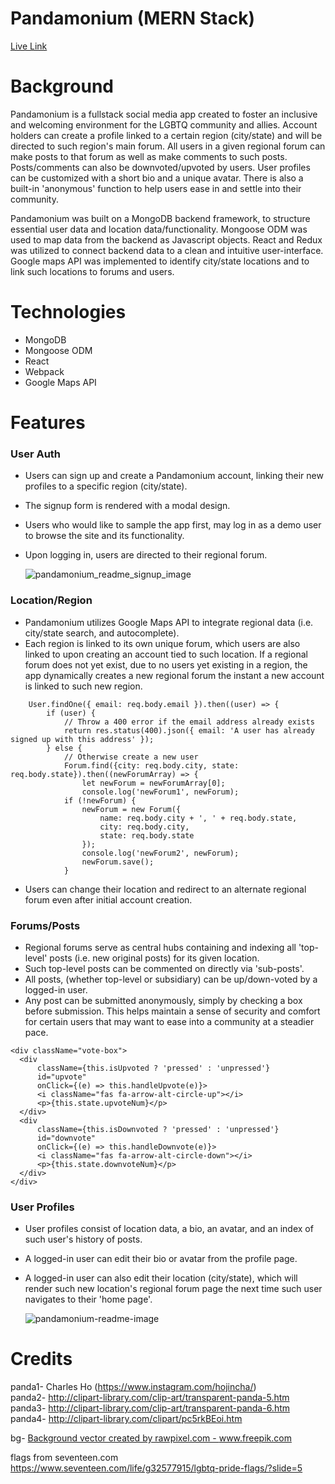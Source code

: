 # Pandamonium (MERN Stack)  
[Live Link](https://pandamonium-mern.herokuapp.com/)

# Background
Pandamonium is a fullstack social media app created to foster an inclusive and welcoming environment for the LGBTQ community and allies. Account holders can create a profile linked to a certain region (city/state) and will be directed to such region's main forum. All users in a given regional forum can make posts to that forum as well as make comments to such posts. Posts/comments can also be downvoted/upvoted by users. User profiles can be customized with a short bio and a unique avatar. There is also a built-in 'anonymous' function to help users ease in and settle into their community.  
  
Pandamonium was built on a MongoDB backend framework, to structure essential user data and location data/functionality. Mongoose ODM was used to map data from the backend as Javascript objects. React and Redux was utilized to connect backend data to a clean and intuitive user-interface. Google maps API was implemented to identify city/state locations and to link such locations to forums and users. 

# Technologies
- MongoDB
- Mongoose ODM
- React
- Webpack
- Google Maps API

# Features
### User Auth
- Users can sign up and create a Pandamonium account, linking their new profiles to a specific region (city/state).
- The signup form is rendered with a modal design.
- Users who would like to sample the app first, may log in as a demo user to browse the site and its functionality.
- Upon logging in, users are directed to their regional forum.

  ![pandamonium_readme_signup_image](https://user-images.githubusercontent.com/74744805/121084230-6654c300-c7ae-11eb-8025-fdb0d2911d3b.png)



### Location/Region
- Pandamonium utilizes Google Maps API to integrate regional data (i.e. city/state search, and autocomplete).
- Each region is linked to its own unique forum, which users are also linked to upon creating an account tied to such location. If a regional forum does not yet exist, due to no users yet existing in a region, the app dynamically creates a new regional forum the instant a new account is linked to such new region.  
```
    User.findOne({ email: req.body.email }).then((user) => {
        if (user) {
            // Throw a 400 error if the email address already exists
            return res.status(400).json({ email: 'A user has already signed up with this address' });
        } else {
            // Otherwise create a new user
            Forum.find({city: req.body.city, state: req.body.state}).then((newForumArray) => {
                let newForum = newForumArray[0];
                console.log('newForum1', newForum);
            if (!newForum) {
                newForum = new Forum({
                    name: req.body.city + ', ' + req.body.state,
                    city: req.body.city,
                    state: req.body.state
                });
                console.log('newForum2', newForum);
                newForum.save();
            }
```
- Users can change their location and redirect to an alternate regional forum even after initial account creation.

### Forums/Posts
- Regional forums serve as central hubs containing and indexing all 'top-level' posts (i.e. new original posts) for its given location.
- Such top-level posts can be commented on directly via 'sub-posts'.
- All posts, (whether top-level or subsidiary) can be up/down-voted by a logged-in user.
- Any post can be submitted anonymously, simply by checking a box before submission. This helps maintain a sense of security and comfort for certain users that may want to ease into a community at a steadier pace.

```
<div className="vote-box">
  <div
      className={this.isUpvoted ? 'pressed' : 'unpressed'}
      id="upvote"
      onClick={(e) => this.handleUpvote(e)}>
      <i className="fas fa-arrow-alt-circle-up"></i>
      <p>{this.state.upvoteNum}</p>
  </div>
  <div
      className={this.isDownvoted ? 'pressed' : 'unpressed'}
      id="downvote"
      onClick={(e) => this.handleDownvote(e)}>
      <i className="fas fa-arrow-alt-circle-down"></i>
      <p>{this.state.downvoteNum}</p>
  </div>
</div>
```

### User Profiles
- User profiles consist of location data, a bio, an avatar, and an index of such user's history of posts.
- A logged-in user can edit their bio or avatar from the profile page.
- A logged-in user can also edit their location (city/state), which will render such new location's regional forum page the next time such user navigates to their 'home page'.


    ![pandamonium-readme-image](https://user-images.githubusercontent.com/74744805/121081276-83879280-c7aa-11eb-8920-35c21ac65dd8.png)




# Credits

panda1- Charles Ho (https://www.instagram.com/hojincha/)  
panda2- http://clipart-library.com/clip-art/transparent-panda-5.htm  
panda3- http://clipart-library.com/clip-art/transparent-panda-6.htm  
panda4- http://clipart-library.com/clipart/pc5rkBEoi.htm  

bg- <a href="https://www.freepik.com/vectors/background">Background vector created by rawpixel.com - www.freepik.com</a>

flags from seventeen.com
https://www.seventeen.com/life/g32577915/lgbtq-pride-flags/?slide=5
